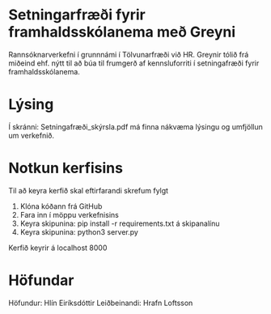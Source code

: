 # Setningarfræði fyrir framhaldsskólanema með Greyni

Rannsóknarverkefni í grunnnámi í Tölvunarfræði við HR. Greynir tólið frá miðeind ehf. nýtt til að búa til frumgerð af kennsluforriti í setningafræði fyrir framhaldsskólanema.

# Lýsing

Í skránni: Setningafræði_skýrsla.pdf má finna nákvæma lýsingu og umfjöllun um verkefnið.

# Notkun kerfisins

Til að keyra kerfið skal eftirfarandi skrefum fylgt

1. Klóna kóðann frá GitHub
2. Fara inn í möppu verkefnisins
3. Keyra skipunina: pip install -r requirements.txt á skipanalínu
4. Keyra skipunina: python3 server.py

Kerfið keyrir á localhost 8000

# Höfundar

Höfundur: Hlín Eiríksdóttir
Leiðbeinandi: Hrafn Loftsson


